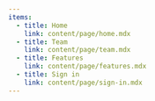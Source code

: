 ```yaml
---
items:
  - title: Home
    link: content/page/home.mdx
  - title: Team
    link: content/page/team.mdx
  - title: Features
    link: content/page/features.mdx
  - title: Sign in
    link: content/page/sign-in.mdx
---
```


